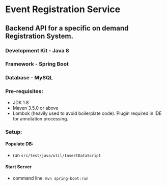 # **Event Registration Service**

## Backend API for a specific on demand Registration System.

### Development Kit - Java 8
### Framework - Spring Boot
### Database - MySQL
 
### Pre-requisites:
 - JDK 1.8
 - Maven 3.5.0 or above
 - Lombok (heavily used to avoid boilerplate code). Plugin required in IDE for annotation processing.

### Setup:
  #### Populate DB:
   - run `src/test/java/util/InsertDataScript`

  #### Start Server
   - command line: `mvn spring-boot:run`